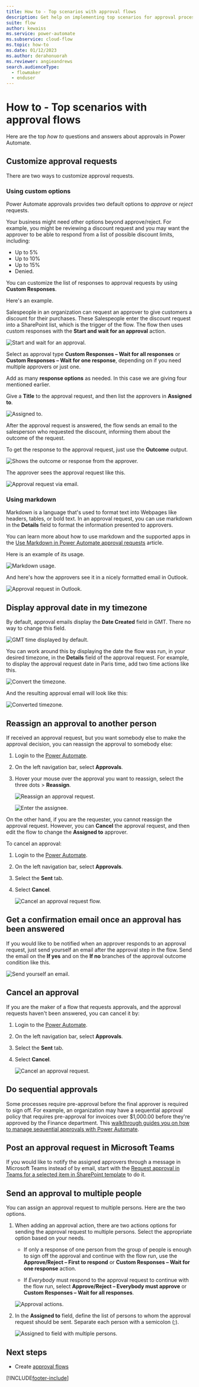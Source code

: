 ```yaml
---
title: How to - Top scenarios with approval flows
description: Get help on implementing top scenarios for approval processes with flows.
suite: flow
author: kewaiss
ms.service: power-automate
ms.subservice: cloud-flow
ms.topic: how-to
ms.date: 01/12/2023
ms.author: derahonuorah
ms.reviewer: angieandrews
search.audienceType: 
  - flowmaker
  - enduser
---
```


# How to - Top scenarios with approval flows
  
Here are the top *how to* questions and answers about approvals in Power Automate.

## Customize approval requests
  
There are two ways to customize approval requests.

### Using custom options

Power Automate approvals provides two default options to *approve* or *reject* requests. 

Your business might need other options beyond approve/reject. For example, you might be reviewing a discount request and you may want the approver to be able to respond from a list of possible discount limits, including:

   - Up to 5%
   - Up to 10%
   - Up to 15%
   - Denied. 
   
You can customize the list of responses to approval requests by using **Custom Responses**.

Here's an example.

Salespeople in an organization can request an approver to give customers a discount for their purchases. These Salespeople enter the discount request into a SharePoint list, which is the trigger of the flow. The flow then uses custom responses with the **Start and wait for an approval** action.  
  
   ![Start and wait for an approval.](media/approvals-howto/start-wait.png)

Select as approval type **Custom Responses – Wait for all responses** or **Custom Responses – Wait for one response**, depending on if you need multiple approvers or just one.  
  
Add as many **response options** as needed. In this case we are giving four mentioned earlier.  
  
Give a **Title** to the approval request, and then list the approvers in **Assigned to**.  
  
   ![Assigned to.](media/approvals-howto/assigned.png)

After the approval request is answered, the flow sends an email to the salesperson who requested the discount, informing them about the outcome of the request. 

To get the response to the approval request, just use the **Outcome** output.  
  
   ![Shows the outcome or response from the approver.](media/approvals-howto/outcome.png)

The approver sees the approval request like this. 
  
   ![Approval request via email.](media/approvals-howto/email-request.png)
 
### Using markdown

Markdown is a language that's used to format text into Webpages like headers, tables, or bold text. In an approval request, you can use markdown in the **Details** field to format the information presented to approvers.

You can learn more about how to use markdown and the supported apps in the [Use Markdown in Power Automate approval requests](./approvals-markdown-support.md) article.

Here is an example of its usage. 
  
   ![Markdown usage.](media/approvals-howto/markdown-request.png)

And here's how the approvers see it in a nicely formatted email in Outlook.  
  
   ![Approval request in Outlook.](media/approvals-howto/outlook-request.png)

## Display approval date in my timezone  
  
By default, approval emails display the **Date Created** field in GMT. There no way to change this field.  
  
   ![GMT time displayed by default.](media/approvals-howto/gmt-time.png)

You can work around this by displaying the date the flow was run, in your desired timezone, in the **Details** field of the approval request. For example, to display the approval request date in Paris time, add two time actions like this.  
  
   ![Convert the timezone.](media/approvals-howto/convert-timezone.png)

And the resulting approval email will look like this:  
  
  ![Converted timezone.](media/approvals-howto/converted-timezone.png)

 
## Reassign an approval to another person 
  
If received an approval request, but you want somebody else to make the approval decision, you can reassign the approval to somebody else:  
  
1. Login to the [Power Automate](https://make.powerautomate.com).

1. On the left navigation bar, select **Approvals**.

1. Hover your mouse over the approval you want to reassign, select the three dots > **Reassign**.

   ![Reassign an approval request.](media/approvals-howto/reassign-request.png)

   ![Enter the assignee.](media/approvals-howto/assignee.png)
 

On the other hand, if you are the requester, you cannot reassign the approval request. However, you can **Cancel** the approval request, and then edit the flow to change the **Assigned to** approver. 

To cancel an approval:

1. Login to the [Power Automate](https://make.powerautomate.com).

1. On the left navigation bar, select **Approvals**.

1. Select the **Sent** tab.

1. Select **Cancel**.

   ![Cancel an approval request flow.](media/approvals-howto/cancel-request.png)

## Get a confirmation email once an approval has been answered  
  
If you would like to be notified when an approver responds to an approval request, just send yourself an email after the approval step in the flow. Send the email on the **If yes** and on the **If no** branches of the approval outcome condition like this.


   ![Send yourself an email.](media/approvals-howto/send-self.png)

## Cancel an approval  
  
If you are the maker of a flow that requests approvals, and the approval requests haven't been answered, you can cancel it by:

1. Login to the [Power Automate](https://make.powerautomate.com).

1. On the left navigation bar, select **Approvals**.

1. Select the **Sent** tab.

1. Select **Cancel**.

   ![Cancel an approval request.](media/approvals-howto/cancel-request.png)

## Do sequential approvals  
  
Some processes require pre-approval before the final approver is required to sign off. For example, an organization may have a sequential approval policy that requires pre-approval for invoices over $1,000.00 before they're approved by the Finance department. This [walkthrough guides you on how to manage sequential approvals with Power Automate](./sequential-modern-approvals.md).

## Post an approval request in Microsoft Teams

If you would like to notify the assigned approvers through a message in Microsoft Teams instead of by email, start with the [Request approval in Teams for a selected item in SharePoint template](https://make.powerautomate.com/galleries/public/templates/7d892b1f1dc2479b873268eca6cae58b/request-approval-in-teams-for-a-selected-item-in-sharepoint/) to do it.

## Send an approval to multiple people  
  
You can assign an approval request to multiple persons. Here are the two options. 

1. When adding an approval action, there are two actions options for sending the approval request to multiple persons. Select the appropriate option based on your needs.

   - If only a response of one person from the group of people is enough to sign off the approval and continue with the flow run, use the **Approve/Reject – First to respond** or **Custom Responses – Wait for one response** action.

   - If *Everybody* must respond to the approval request to continue with the flow run, select **Approve/Reject – Everybody must approve** or **Custom Responses – Wait for all responses**.  
      
    ![Approval actions.](media/approvals-howto/approval-actions.png)

2. In the **Assigned to** field, define the list of persons to whom the approval request should be sent. Separate each person with a semicolon (;).  

   ![Assigned to field with multiple persons.](media/approvals-howto/assigned-multiple.png)


## Next steps

- Create [approval flows](modern-approvals.md)






 


[!INCLUDE[footer-include](includes/footer-banner.md)]
